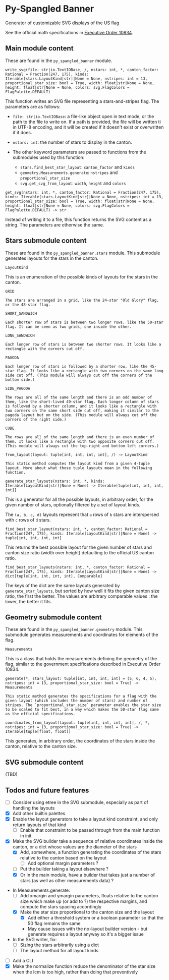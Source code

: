 # Py-Spangled Banner

Generator of customizable SVG displays of the US flag

See the official math specifications in [Executive Order 10834](https://en.wikisource.org/wiki/Executive_Order_10834).

## Main module content

These are found in the `py_spangled_banner` module.

`write_svg(file: str|io.TextIOBase, /, nstars: int, *, canton_factor: Rational = Fraction(247, 175), kinds: Iterable[stars.LayoutKind|str]|None = None, nstripes: int = 13, proportional_star_size: bool = True, width: float|str|None = None, height: float|str|None = None, colors: svg.FlagColors = FlagPalette.DEFAULT)`

This function writes an SVG file representing a stars-and-stripes flag. The parameters are as follows:

- `file: str|io.TextIOBase`: a file-like object open in text mode, or the path to the file to write on. If a path is provided, the file will be written ti in UTF-8 encoding, and it will be created if it doesn't exist or overwritten if it does.

- `nstars: int`: the number of stars to display in the canton.

- The other keyword parameters are passed to functions from the submodules used by this function:

  - `stars.find_best_star_layout`: `canton_factor` and `kinds`
  - `geometry.Measurements.generate`: `nstripes` and `proportional_star_size`
  - `svg.get_svg_from_layout`: `width`, `height` and `colors`

`get_svg(nstars: int, *, canton_factor: Rational = Fraction(247, 175), kinds: Iterable[stars.LayoutKind|str]|None = None, nstripes: int = 13, proportional_star_size: bool = True, width: float|str|None = None, height: float|str|None = None, colors: svg.FlagColors = FlagPalette.DEFAULT) -> str`

Instead of writing it to a file, this function returns the SVG content as a string. The parameters are otherwise the same.

## Stars submodule content

These are found in the `py_spangled_banner.stars` module. This submodule generates layouts for the stars in the canton.

`LayoutKind`

  This is an enumeration of the possible kinds of layouts for the stars in the canton.

  `GRID`

    The stars are arranged in a grid, like the 24-star "Old Glory" flag, or the 48-star flag.

  `SHORT_SANDWICH`

    Each shorter row of stars is between two longer rows, like the 50-star flag. It can be seen as two grids, one inside the other.

  `LONG_SANDWICH`

    Each longer row of stars is between two shorter rows. It looks like a rectangle with the corners cut off.

  `PAGODA`

    Each longer row of stars is followed by a shorter row, like the 45-star flag. It looks like a rectangle with two corners on the same long side cut off. (This module will always cut off the corners of the bottom side.)

  `SIDE_PAGODA`

    The rows are all of the same length and there is an odd number of them, like the short-lived 49-star flag. Each longer column of stars is followed by a shorter column, and it looks like a rectangle with two corners on the same short side cut off, making it similar to the pagoda layout but on the side. (This module will always cut off the corners of the right side.)

  `CUBE`

    The rows are all of the same length and there is an even number of them. It looks like a rectangle with two opposite corners cut off. (This module will always cut the top-right and bottom-left corners.)

  `from_layout(layout: tuple[int, int, int, int], /) -> LayoutKind`

    This static method computes the layout kind from a given 4-tuple layout. More about what those tuple layouts mean in the following function.

`generate_star_layouts(nstars: int, *, kinds: Iterable[LayoutKind|str]|None = None) -> Iterable[tuple[int, int, int, int]]`

  This is a generator for all the possible layouts, in arbitrary order, for the given number of stars, optionally filtered by a set of layout kinds.

  The `(a, b, c, d)` layouts represent that `a` rows of `b` stars are interspersed with `c` rows of `d` stars.

`find_best_star_layout(nstars: int, *, canton_factor: Rational = Fraction(247, 175), kinds: Iterable[LayoutKind|str]|None = None) -> tuple[int, int, int, int]`

  This returns the best possible layout for the given number of stars and canton size ratio (width over height) defaulting to the official US canton ratio.

`find_best_star_layouts(nstars: int, *, canton_factor: Rational = Fraction(247, 175), kinds: Iterable[LayoutKind|str]|None = None) -> dict[tuple[int, int, int, int], Comparable]`

  The keys of the dict are the same layouts generated by `generate_star_layouts`, but sorted by how well it fits the given canton size ratio, the first the better. The values are arbitrary comparable values : the lower, the better it fits.

## Geometry submodule content

These are found in the `py_spangled_banner.geometry` module. This submodule generates measurements and coordinates for elements of the flag.

`Measurements`

  This is a class that holds the measurements defining the geometry of the flag, similar to the government specifications described in Executive Order 10834.

  `generate(*, stars_layout: tuple[int, int, int, int] = (5, 6, 4, 5), nstripes: int = 13, proportional_star_size: bool = True) -> Measurements`

    This static method generates the specifications for a flag with the given layout (which includes the number of stars) and number of stripes. The `proportional_star_size` parameter enables the star size to be scaled to fit best, in a way which makes the 50-star flag same as the official specifications.

`coordinates_from_layout(layout: tuple[int, int, int, int], /, *, nstripes: int = 13, proportional_star_size: bool = True) -> Iterable[tuple[float, float]]`

  This generates, in arbitrary order, the coordinates of the stars inside the canton, relative to the canton size.

## SVG submodule content

(TBD)

## Todos and future features

- [ ] Consider using etree in the SVG submodule, especially as part of handling
  the layouts
- [x] Add other builtin palettes
- [x] Enable the layout generators to take a layout kind constraint, and only
  return layouts of that kind
  - [ ] Enable that constraint to be passed through from the main function in init
- [x] Make the SVG builder take a sequence of relative coordinates inside the
  canton, or a dict whose values are the diameter of the stars
  - [x] Add, somewhere, a function generating the coordinates of the stars
    relative to the canton based on the layout
    - [ ] Add optional margin parameters ?
  - [ ] Put the builder taking a layout elsewhere ?
  - [x] Or in the main module, have a builder that takes just a number of stars
    (as well as other measurements data) ?
- In Measurements.generate:
  - [ ] Add xmargin and ymargin parameters, floats relative to the canton size
    which make up (or add to ?) the respective margins, and compute the stars
    spacing accordingly
  - [x] Make the star size proportional to the canton size and the layout
    - [x] Add either a threshold system or a boolean parameter so that the 50
      flag remains the same
    - May cause issues with the no-layout builder version - but generate
      requires a layout anyway so it's a bigger issue
- In the SVG writer, fix:
  - [ ] Sizing the stars arbitrarily using a dict
  - [ ] The layout method for all layout kinds
- [ ] Add a CLI
- [x] Make the normalize function reduce the denominator of the star size when
  the lcm is too high, rather than doing that preventively
